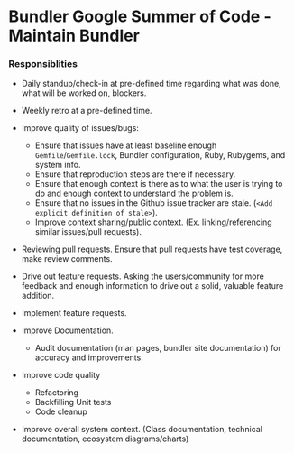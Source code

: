 # Bundler Google Summer of Code - Maintain Bundler

### Responsiblities

- Daily standup/check-in at pre-defined time regarding what was done, what will be worked on, blockers.
- Weekly retro at a pre-defined time.
- Improve quality of issues/bugs: 
  - Ensure that issues have at least baseline enough `Gemfile`/`Gemfile.lock`, Bundler configuration, Ruby, Rubygems, 
    and system info. 
  - Ensure that reproduction steps are there if necessary.
  - Ensure that enough context is there as to what the user is trying to do and enough context to understand the 
    problem is.
  - Ensure that no issues in the Github issue tracker are stale. (`<Add explicit definition of stale>`).
  - Improve context sharing/public context. (Ex. linking/referencing similar issues/pull requests).

- Reviewing pull requests. Ensure that pull requests have test coverage, make review comments.
  
- Drive out feature requests. Asking the users/community for more feedback and enough information to drive out 
  a solid, valuable feature addition.
  
- Implement feature requests.

- Improve Documentation.
  - Audit documentation (man pages, bundler site documentation) for accuracy and improvements.
  
- Improve code quality
  - Refactoring
  - Backfilling Unit tests
  - Code cleanup
  
- Improve overall system context. (Class documentation, technical documentation, ecosystem diagrams/charts)
